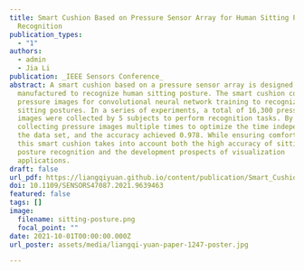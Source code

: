 ```yaml
---
title: Smart Cushion Based on Pressure Sensor Array for Human Sitting Posture
  Recognition
publication_types:
  - "1"
authors:
  - admin
  - Jia Li
publication: _IEEE Sensors Conference_
abstract: A smart cushion based on a pressure sensor array is designed and
  manufactured to recognize human sitting posture. The smart cushion collects
  pressure images for convolutional neural network training to recognize 5 human
  sitting postures. In a series of experiments, a total of 16,300 pressure
  images were collected by 5 subjects to perform recognition tasks. By
  collecting pressure images multiple times to optimize the time independence of
  the data set, and the accuracy achieved 0.978. While ensuring comfortness,
  this smart cushion takes into account both the high accuracy of sitting
  posture recognition and the development prospects of visualization
  applications.
draft: false
url_pdf: https://liangqiyuan.github.io/content/publication/Smart_Cushion_Based_on_Pressure_Sensor_Array_for_Human_Sitting_Posture_Recognition/Smart_Cushion_Based_on_Pressure_Sensor_Array_for_Human_Sitting_Posture_Recognition.pdf
doi: 10.1109/SENSORS47087.2021.9639463
featured: false
tags: []
image:
  filename: sitting-posture.png
  focal_point: ""
date: 2021-10-01T00:00:00.000Z
url_poster: assets/media/liangqi-yuan-paper-1247-poster.jpg

---
```

